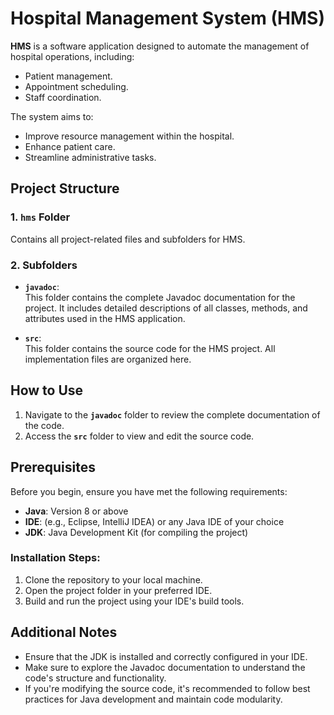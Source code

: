 # Hospital Management System (HMS)

**HMS** is a software application designed to automate the management of hospital operations, including:  
- Patient management.  
- Appointment scheduling.  
- Staff coordination.  

The system aims to:  
- Improve resource management within the hospital.  
- Enhance patient care.  
- Streamline administrative tasks.  



## Project Structure  

### 1. **`hms` Folder**  
Contains all project-related files and subfolders for HMS.  

### 2. **Subfolders**  
- **`javadoc`**:  
  This folder contains the complete Javadoc documentation for the project. It includes detailed descriptions of all classes, methods, and attributes used in the HMS application.  

- **`src`**:  
  This folder contains the source code for the HMS project. All implementation files are organized here.  



## How to Use  

1. Navigate to the **`javadoc`** folder to review the complete documentation of the code.  
2. Access the **`src`** folder to view and edit the source code.  

## Prerequisites  

Before you begin, ensure you have met the following requirements:  

- **Java**: Version 8 or above  
- **IDE**: (e.g., Eclipse, IntelliJ IDEA) or any Java IDE of your choice  
- **JDK**: Java Development Kit (for compiling the project)  

### Installation Steps:  
1. Clone the repository to your local machine.
2. Open the project folder in your preferred IDE.
3. Build and run the project using your IDE's build tools.


## Additional Notes  

- Ensure that the JDK is installed and correctly configured in your IDE.  
- Make sure to explore the Javadoc documentation to understand the code's structure and functionality.  
- If you're modifying the source code, it's recommended to follow best practices for Java development and maintain code modularity.  